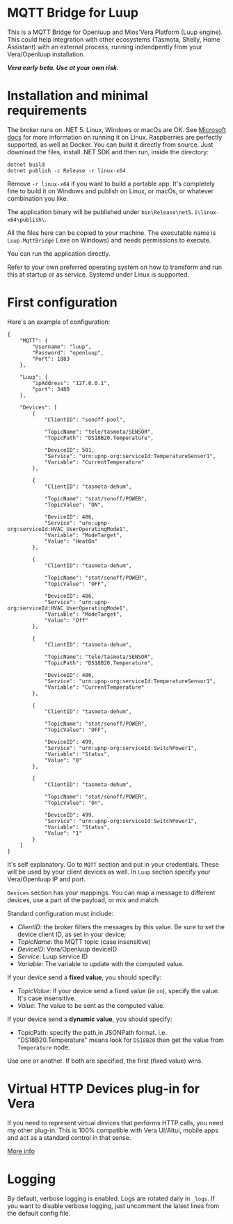 # MQTT Bridge for Luup
This is a MQTT Bridge for Openluup and Mios'Vera Platform (Luup engine).
This could help integration with other ecosystems (Tasmota, Shelly, Home Assistant) with an external process, running indendpently from your Vera/Openluup installation.

***Vera early beta. Use at your own risk.***

# Installation and minimal requirements
The broker runs on .NET 5. Linux, Windows or macOs are OK. See [Microsoft docs](https://docs.microsoft.com/en-us/dotnet/core/install/linux) for more information on running it on Linux. Raspberries are perfectly supported, as well as Docker.
You can build it directly from source. Just download the files, install .NET SDK and then run, inside the directory:

```
dotnet build
dotnet publish -c Release -r linux-x64
```

Remove `-r linux-x64` if you want to build a portable app. It's completely fine to build it on Windows and publish on Linux, or macOs, or whatever combination you like.

The application binary will be published under `bin\Release\net5.1\linux-x64\publish\`.

All the files here can be copied to your machine. The executable name is `Luup.MqttBridge` (.exe on Windows) and needs permissions to execute.

You can run the application directly.

Refer to your own preferred operating system on how to transform and run this at startup or as service. Systemd under Linux is supported.

# First configuration
Here's an example of configuration:

```
{
	"MQTT": {
		"Username": "luup",
		"Password": "openluup",
		"Port": 1883
	},

	"Luup": {
		"ipAddress": "127.0.0.1",
		"port": 3480
	},

	"Devices": [
		{
			"ClientID": "sonoff-pool",

			"TopicName": "tele/tasmota/SENSOR",
			"TopicPath": "DS18B20.Temperature",

			"DeviceID": 501,
			"Service": "urn:upnp-org:serviceId:TemperatureSensor1",
			"Variable": "CurrentTemperature"
		},

		{
			"ClientID": "tasmota-dehum",

			"TopicName": "stat/sonoff/POWER",
			"TopicValue": "ON",

			"DeviceID": 486,
			"Service": "urn:upnp-org:serviceId:HVAC_UserOperatingMode1",
			"Variable": "ModeTarget",
			"Value": "HeatOn"
		},

		{
			"ClientID": "tasmota-dehum",

			"TopicName": "stat/sonoff/POWER",
			"TopicValue": "OFF",

			"DeviceID": 486,
			"Service": "urn:upnp-org:serviceId:HVAC_UserOperatingMode1",
			"Variable": "ModeTarget",
			"Value": "Off"
		},

		{
			"ClientID": "tasmota-dehum",

			"TopicName": "tele/tasmota/SENSOR",
			"TopicPath": "DS18B20.Temperature",

			"DeviceID": 486,
			"Service": "urn:upnp-org:serviceId:TemperatureSensor1",
			"Variable": "CurrentTemperature"
		},

		{
			"ClientID": "tasmota-dehum",

			"TopicName": "stat/sonoff/POWER",
			"TopicValue": "OFF",

			"DeviceID": 499,
			"Service": "urn:upnp-org:serviceId:SwitchPower1",
			"Variable": "Status",
			"Value": "0"
		},

		{
			"ClientID": "tasmota-dehum",

			"TopicName": "stat/sonoff/POWER",
			"TopicValue": "On",

			"DeviceID": 499,
			"Service": "urn:upnp-org:serviceId:SwitchPower1",
			"Variable": "Status",
			"Value": "1"
		}
	]
}
```

It's self explanatory. Go to `MQTT` section and put in your credentials. These will be used by your client devices as well.
In `Luup` section specify your Vera/Openluup IP and port.

`Devices` section has your mappings. You can map a message to different devices, use a part of the payload, or mix and match.

Standard configuration must include:
- *ClientID*: the broker filters the messages by this value. Be sure to set the device client ID, as set in your device;
- *TopicName*: the MQTT topic (case insensitive)
- *DeviceID*: Vera/Openluup deviceID
- *Service*: Luup service ID
- *Variable*: The variable to update with the computed value.

If your device send a **fixed value**, you should specify:
- *TopicValue*: if your device send a fixed value (ie `on`), specify the value. It's case insensitive.
- *Value*: The value to be sent as the computed value.

If your device send a **dynamic value**, you should specify:
- TopicPath: specify the path,in JSONPath format. i.e. "DS18B20.Temperature" means look for `DS18B20` then get the value from `Temperature` node.

Use one or another. If both are specified, the first (fixed value) wins.

# Virtual HTTP Devices plug-in for Vera
If you need to represent virtual devices that performs HTTP calls, you need my other plug-in.
This is 100% compatible with Vera UI/Altui, mobile apps and act as a standard control in that sense.

[More info](https://github.com/dbochicchio/vera-VirtualDevices/)

# Logging
By default, verbose logging is enabled. Logs are rotated daily in `_logs`. If you want to disable verbose logging, just uncomment the latest lines from the default config file.